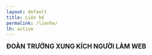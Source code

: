 ```yaml
---
layout: default
title: Liên hệ
permalink: /lienhe/
lh: active
---
```

<big><b>ĐOÀN TRƯỜNG</b></big>
<big><b>XUNG KÍCH</b></big>
<big><b>NGƯỜI LÀM WEB</b></big>